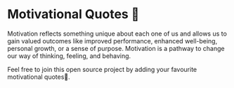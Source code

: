# Motivational Quotes 🤍

Motivation reflects something unique about each one of us and allows us to gain valued outcomes like improved performance, enhanced well-being, personal growth, or a sense of purpose. Motivation is a pathway to change our way of thinking, feeling, and behaving.

Feel free to join this open source project by adding your favourite motivational quotes💖. 
